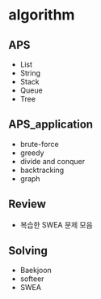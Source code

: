 # algorithm

## APS
- List
- String
- Stack
- Queue
- Tree

## APS_application
- brute-force
- greedy
- divide and conquer
- backtracking
- graph

## Review
- 복습한 SWEA 문제 모음

## Solving
- Baekjoon
- softeer
- SWEA
